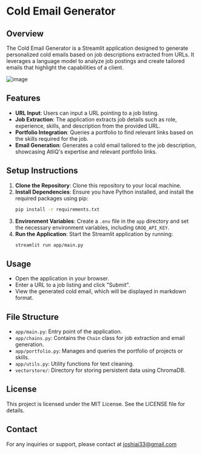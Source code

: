 # Cold Email Generator

## Overview
The Cold Email Generator is a Streamlit application designed to generate personalized cold emails based on job descriptions extracted from URLs. It leverages a language model to analyze job postings and create tailored emails that highlight the capabilities of a client.

![image](https://github.com/user-attachments/assets/aeba372e-996d-43c4-9f0f-cd8cdb2ee157)


## Features
- **URL Input**: Users can input a URL pointing to a job listing.
- **Job Extraction**: The application extracts job details such as role, experience, skills, and description from the provided URL.
- **Portfolio Integration**: Queries a portfolio to find relevant links based on the skills required for the job.
- **Email Generation**: Generates a cold email tailored to the job description, showcasing AtliQ's expertise and relevant portfolio links.

## Setup Instructions
1. **Clone the Repository**: Clone this repository to your local machine.
2. **Install Dependencies**: Ensure you have Python installed, and install the required packages using pip:
   ```bash
   pip install -r requirements.txt
   ```
3. **Environment Variables**: Create a `.env` file in the `app` directory and set the necessary environment variables, including `GROQ_API_KEY`.
4. **Run the Application**: Start the Streamlit application by running:
   ```bash
   streamlit run app/main.py
   ```

## Usage
- Open the application in your browser.
- Enter a URL to a job listing and click "Submit".
- View the generated cold email, which will be displayed in markdown format.

## File Structure
- `app/main.py`: Entry point of the application.
- `app/chains.py`: Contains the `Chain` class for job extraction and email generation.
- `app/portfolio.py`: Manages and queries the portfolio of projects or skills.
- `app/utils.py`: Utility functions for text cleaning.
- `vectorstore/`: Directory for storing persistent data using ChromaDB.

## License
This project is licensed under the MIT License. See the LICENSE file for details.

## Contact
For any inquiries or support, please contact at joshiaj33@gmail.com
